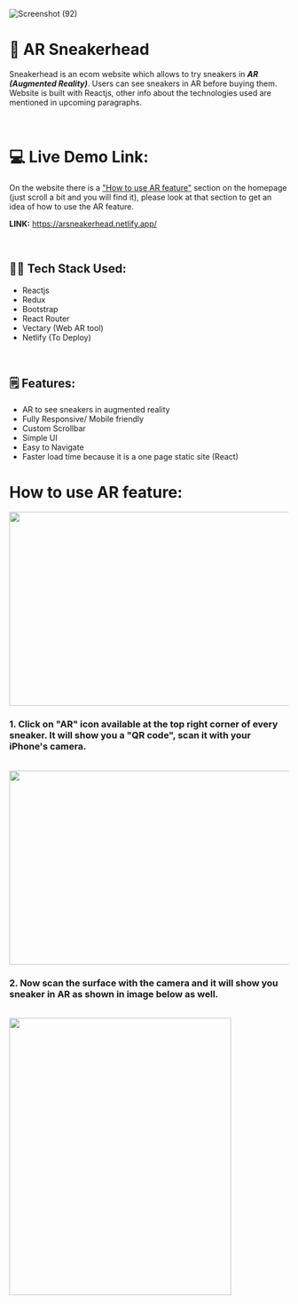 ![Screenshot (92)](https://user-images.githubusercontent.com/97867019/158023430-b2c117fe-23bb-4842-80db-72063a0f8b94.png)

# 👟 AR Sneakerhead

Sneakerhead is an ecom website which allows to try sneakers in ***AR (Augmented Reality)***. Users can see sneakers in AR before buying them. Website is built with Reactjs, other info about the technologies used are mentioned in upcoming paragraphs.

<br />

# :computer: Live Demo Link:

On the website there is a <a href="https://github.com/karansahi001/ar-sneakerhead/new/main?readme=1#how-to-use-ar-feature">"How to use AR feature"</a> section on the homepage (just scroll a bit and you will find it), please look at that section to get an idea of how to use the AR feature.

**LINK:**  https://arsneakerhead.netlify.app/

<br />

## 👨‍💻 Tech Stack Used:
 
- Reactjs
- Redux
- Bootstrap
- React Router
- Vectary (Web AR tool)
- Netlify (To Deploy)

<br />

## 🗒️ Features:

- AR to see sneakers in augmented reality
- Fully Responsive/ Mobile friendly
- Custom Scrollbar
- Simple UI
- Easy to Navigate
- Faster load time because it is a one page static site (React)


# How to use AR feature:

<img src="https://user-images.githubusercontent.com/97867019/158022418-a7f530a7-5e45-4efe-a570-db2966c93d83.png" width="700" height="350">
<br /> 

### 1. Click on "AR" icon available at the top right corner of every sneaker. It will show you a "QR code", scan it with your iPhone's camera.

<br />
<img src="https://user-images.githubusercontent.com/97867019/158022430-77005b57-e033-4095-bf10-e03fc05467ba.png" width="600" height="350">
<br />

### 2. Now scan the surface with the camera and it will show you sneaker in AR as shown in image below as well.
<br/>

<img src="https://user-images.githubusercontent.com/97867019/158022481-631c13c0-d790-47ee-9178-ab5f4332353d.jpg" width="400" height="500">


